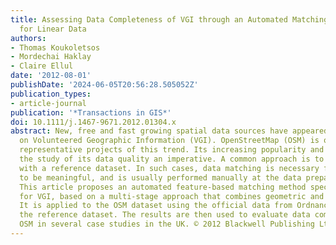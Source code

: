 ```yaml
---
title: Assessing Data Completeness of VGI through an Automated Matching Procedure
  for Linear Data
authors:
- Thomas Koukoletsos
- Mordechai Haklay
- Claire Ellul
date: '2012-08-01'
publishDate: '2024-06-05T20:56:28.505052Z'
publication_types:
- article-journal
publication: '*Transactions in GIS*'
doi: 10.1111/j.1467-9671.2012.01304.x
abstract: New, free and fast growing spatial data sources have appeared online, based
  on Volunteered Geographic Information (VGI). OpenStreetMap (OSM) is one of the most
  representative projects of this trend. Its increasing popularity and density makes
  the study of its data quality an imperative. A common approach is to compare OSM
  with a reference dataset. In such cases, data matching is necessary for the comparison
  to be meaningful, and is usually performed manually at the data preparation stage.
  This article proposes an automated feature-based matching method specifically designed
  for VGI, based on a multi-stage approach that combines geometric and attribute constraints.
  It is applied to the OSM dataset using the official data from Ordnance Survey as
  the reference dataset. The results are then used to evaluate data completeness of
  OSM in several case studies in the UK. © 2012 Blackwell Publishing Ltd.
---
```

